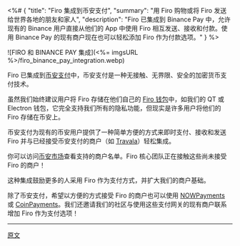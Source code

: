 <%# {
  "title": "Firo 集成到币安支付",
  "summary": "用 Firo 购物或将 Firo 发送给世界各地的朋友和家人",
  "description": "Firo 已集成到 Binance Pay 中，允许现有的 Binance 用户直接从他们的 App 中使用 Firo 相互发送、接收和付款。使用 Binance Pay 的现有商户现在也可以轻松添加 Firo 作为付款选项。"
} %>

![FIRO 和 BINANCE PAY 集成](<%= imgsURL %>/firo_binance_pay_integration.webp)

Firo 已集成到[币安支付](https://pay.binance.com/)中，币安支付是一种无接触、无界限、安全的加密货币支付技术。

虽然我们始终建议用户将 Firo 存储在他们自己的 [Firo 钱包](https://firo.org/zh-cn/get-firo/download/)中，如我们的 QT 或 Electron 钱包，它完全支持我们所有的隐私功能，但现实是许多用户将他们的 Firo 存储在币安上。

币安支付为现有的币安用户提供了一种简单方便的方式来即时支付、接收和发送 Firo 并与已经接受币安支付的商户（如 [Travala](https://www.travala.com/cn)）轻松集成。

你可以访问[币安市场](https://pay.binance.com/en/merchant-stores)查看支持的商户名单。Firo 核心团队正在接触这些尚未接受 Firo 的商户！

这种集成鼓励更多的人采用 Firo 作为支付方式，并扩大我们的商户基础。

除了币安支付，希望以方便的方式接受 Firo 的商户也可以使用 [NOWPayments](https://nowpayments.io/) 或 [CoinPayments](https://www.coinpayments.net/)。我们还邀请我们的社区与使用这些支付网关的现有商户联系增加 Firo 作为支付选项！

---

[原文](https://firo.org/2021/11/25/firo-binance-pay.html)
